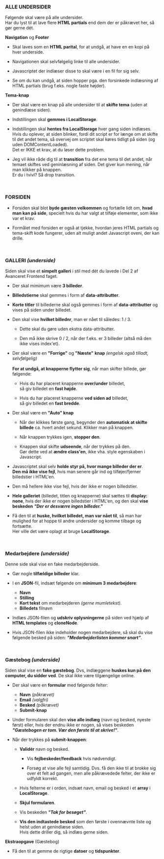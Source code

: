 ### **ALLE UNDERSIDER**

Følgende skal være på alle undersider.<br>
Har du lyst til at lave flere **HTML partials** end dem der er påkrævet her, så gør gerne dét.

**Navigation** og **Footer**

* Skal laves som en **HTML parital**, for at undgå, at have en en kopi på hver underside.

* Navigationen skal selvfølgelig linke til alle undersider.

* Javascriptet der indlæser disse to skal være i en fil for sig selv.

* Se om du kan undgå, at siden hopper pga. den forsinkede indlæsning af HTML partials (brug f.eks. nogle faste højder).

**Tema-knap**

* Der skal være en knap på alle undersider til at **skifte tema** (uden at genindlæse siden).

* Indstillingen skal **gemmes i LocalStorage**.

* Indstillingen skal **hentes fra LocalStorage** hver gang siden indlæses. <br>Hvis du oplever, at siden blinker, fordi dit script er for længe om at skifte til det andet tema, så overvej om scriptet skal køres tidligt på siden (og uden DOMContentLoaded). <br>Det er IKKE et krav, at du løser dette problem.

* Jeg vil ikke råde dig til at **transition** fra det ene tema til det andet, når temaet skiftes ved geninlæsning af siden. Det giver kun mening, når man klikker på knappen.<br>Er du i tvivl? Så drop transition.

<br>

### **FORSIDEN**

* Forsiden skal blot **byde gæsten velkommen** og fortælle lidt om, **hvad man kan på side**, specielt hvis du har valgt at tilføje elementer, som ikke var et krav.

* Formålet med forsiden er også at tjekke, hvordan jeres HTML partials og tema-skift kode fungerer, uden alt muligt andet Javascript oveni, der kan drille.

<br>

### **GALLERI** _(underside)_

Siden skal vise et **simpelt galleri** i stil med dét du lavede i Del 2 af Avanceret Frontend faget.

* Der skal mimimum være **3 billeder**.

* **Billedstierne** skal gemmes i form af **data-attributter**.

* **Korte titler** til billederne skal også gemmes i form af **data-attributter** og vises på siden under billedet.

* Den skal vise **hvilket billednr**, man er nået til således: 1 / 3.

	* Dette skal du gøre uden ekstra data-attributter.

	* Den må ikke skrive 0 / 2, når der f.eks. er 3 billeder (altså må den ikke vises index'et).

* Der skal være en **"Forrige"** og **"Næste"** **knap** *(engelsk også tilladt, selvfølgelig)*<br><br>**For at undgå, at knapperne flytter sig**, når man skifter billede, gør følgende:

	* Hvis du har placeret knapperne **over/under** billedet, <br>så giv billedet en **fast højde**.

	* Hvis du har placeret knapperne **ved siden ad** billedet, <br>så giv billedet en **fast bredde**.

* Der skal være en **"Auto" knap**

	* Når der klikkes første gang, begynder den **automatisk at skifte billede** ca. hvert andet sekund. Klikker man på knappen.

	* Når knappen trykkes igen, **stopper den**.

	* Knappen skal skifte **udseende**, når der trykkes på den.<br>Gør dette ved at **ændre class'en**, ikke vha. style egenskaben i Javascript.

* Javascriptet skal selv **holde styr på, hvor mange billeder der er**. <br>**Den må ikke vise fejl**, hvis man senere går ind og tilføjer/fjerner billedstier i HTML'en.

* Den må hellere ikke vise fejl, hvis der ikke er nogen billedstier.

* **Hele galleriet** (billedet, titlen og knapperne) skal sættes til **display: none**, hvis der ikke er nogen billedstier i HTML'en, og den skal **vise beskeden** _**"Der er desværre ingen billeder."**_

* Få den til at **huske, hvilket billedet, man var nået til**, så man har mulighed for at hoppe til andre undersider og komme tilbage og fortsætte. <br>Her ville det være oplagt at bruge **LocalStorage**.

<br>

### **Medarbejdere** _(underside)_

Denne side skal vise en fake medarbejderside.

* Gør nogle **tilfældige billeder** klar.

* I en **JSON**-fil, indsæt følgende om **minimum 3 medarbejdere**:
	* **Navn**
	* **Stilling**
	* **Kort tekst** om medarbejderen *(gerne mumletekst)*.
	* **Billedets** filnavn

* Indlæs JSON-filen og **udskriv oplysningerne** på siden ved hjælp af **HTML templates** og **cloneNode**.

* Hvis JSON-filen ikke indeholder nogen medarbejdere, så skal du vise følgende besked på siden: _**"Medarbejderlisten kommer snart"**_.

<br>

### **Gæstebog** _(underside)_

Siden skal vise en **fake gæstebog**. Dvs, indlæggene **huskes kun på den computer, du sidder ved**. De skal ikke være tilgængelige online.

* Der skal være en **formular** med følgende felter:

	* **Navn**  *(påkrævet)* 
	* **Email**  *(valgfri)*
	* **Besked**  *(påkrævet)*
	* **Submit-knap**

* Under formularen skal den **vise alle indlæg** (navn og besked, nyeste først) eller, hvis der endnu ikke er nogen, så vises beskeden _**"Gæstebogen er tom. Vær den første til at skrive!"**_.

* Når der trykkes på **submit-knappen**:

	* **Validér** navn og besked.

		* Vis **fejlbeskeder/feedback** hvis nødvendigt.

		* Forsøg at vise alle fejl samtidig. Dvs. få den ikke til at brokke sig over ét felt ad gangen, men alle påkrævedede felter, der ikke er udfyldt korrekt.

	* Hvis felterne er i orden, indsæt navn, email og besked i et **array** i **LocalStorage**.

	* **Skjul formularen**.
	
	* Vis beskeden _**"Tak for besøget"**_.

	* **Vis den indtastede besked** som den første i ovennævnte liste og helst uden at genindlæse siden.<br>
	Hvis dette driller dig, så indlæs gerne siden.

**Ekstraopgave** (Gæstebog)

* Få den til at gemme de rigtige **datoer** og **tidspunkter**.
